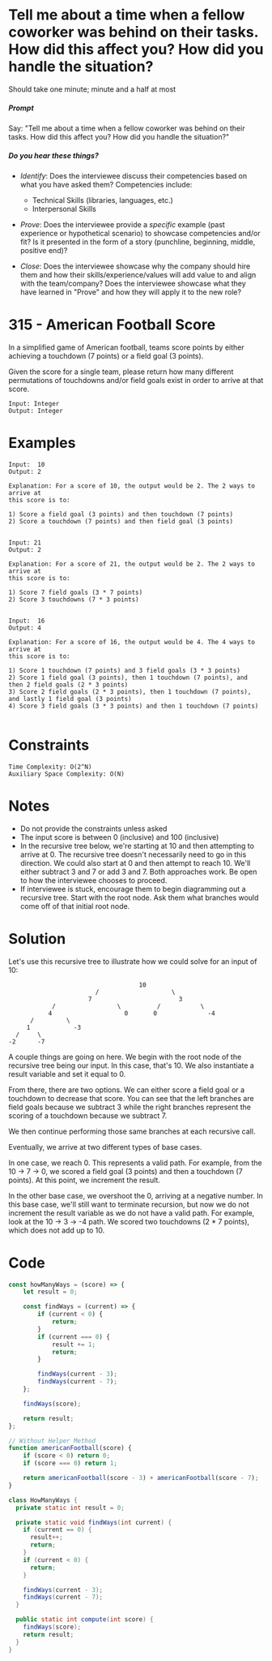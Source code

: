 # Tell me about a time when a fellow coworker was behind on their tasks. How did this affect you? How did you handle the situation?

Should take one minute; minute and a half at most

##### Prompt

Say: "Tell me about a time when a fellow coworker was behind on their tasks. How did this affect you? How did you handle the situation?"

##### Do you hear these things?

- _Identify_: Does the interviewee discuss their competencies based on what you have asked them? Competencies include:

  - Technical Skills (libraries, languages, etc.)
  - Interpersonal Skills

- _Prove_: Does the interviewee provide a _specific_ example (past experience or hypothetical scenario) to showcase competencies and/or fit? Is it presented in the form of a story (punchline, beginning, middle, positive end)?

- _Close_: Does the interviewee showcase why the company should hire them and how their skills/experience/values will add value to and align with the team/company? Does the interviewee showcase what they have learned in "Prove" and how they will apply it to the new role?

# 315 - American Football Score

In a simplified game of American football, teams score points by either
achieving a touchdown (7 points) or a field goal (3 points).

Given the score for a single team, please return how many different permutations
of touchdowns and/or field goals exist in order to arrive at that score.

```
Input: Integer
Output: Integer
```

# Examples

```
Input:  10
Output: 2

Explanation: For a score of 10, the output would be 2. The 2 ways to arrive at
this score is to:

1) Score a field goal (3 points) and then touchdown (7 points)
2) Score a touchdown (7 points) and then field goal (3 points)


Input: 21
Output: 2

Explanation: For a score of 21, the output would be 2. The 2 ways to arrive at
this score is to:

1) Score 7 field goals (3 * 7 points)
2) Score 3 touchdowns (7 * 3 points)


Input:  16
Output: 4

Explanation: For a score of 16, the output would be 4. The 4 ways to arrive at
this score is to:

1) Score 1 touchdown (7 points) and 3 field goals (3 * 3 points)
2) Score 1 field goal (3 points), then 1 touchdown (7 points), and then 2 field goals (2 * 3 points)
3) Score 2 field goals (2 * 3 points), then 1 touchdown (7 points), and lastly 1 field goal (3 points)
4) Score 3 field goals (3 * 3 points) and then 1 touchdown (7 points)


```

# Constraints

```
Time Complexity: O(2^N)
Auxiliary Space Complexity: O(N)
```

# Notes

- Do not provide the constraints unless asked
- The input score is between 0 (inclusive) and 100 (inclusive)
- In the recursive tree below, we're starting at 10 and then attempting to
  arrive at 0. The recursive tree doesn't necessarily need to go in this direction.
  We could also start at 0 and then attempt to reach 10. We'll either subtract 3
  and 7 or add 3 and 7. Both approaches work. Be open to how the interviewee
  chooses to proceed.
- If interviewee is stuck, encourage them to begin diagramming out a recursive
  tree. Start with the root node. Ask them what branches would come off of that
  initial root node.

# Solution

Let's use this recursive tree to illustrate how we could solve for an input of 10:

```
                                    10
                        /                    \
                      7                        3
            /                 \          /           \
           4                    0       0              -4
      /         \
     1            -3
  /     \
-2      -7
```

A couple things are going on here. We begin with the root node of the recursive
tree being our input. In this case, that's 10. We also instantiate a result
variable and set it equal to 0.

From there, there are two options. We can either score a field goal or a
touchdown to decrease that score. You can see that the left branches are field
goals because we subtract 3 while the right branches represent the scoring of a
touchdown because we subtract 7.

We then continue performing those same branches at each recursive call.

Eventually, we arrive at two different types of base cases.

In one case, we reach 0. This represents a valid path. For example, from the
10 -> 7 -> 0, we scored a field goal (3 points) and then a touchdown (7 points).
At this point, we increment the result.

In the other base case, we overshoot the 0, arriving at a negative number. In
this base case, we'll still want to terminate recursion, but now we do not
increment the result variable as we do not have a valid path. For example, look
at the 10 -> 3 -> -4 path. We scored two touchdowns (2 \* 7 points), which does
not add up to 10.

# Code

```javascript
const howManyWays = (score) => {
	let result = 0;

	const findWays = (current) => {
		if (current < 0) {
			return;
		}
		if (current === 0) {
			result += 1;
			return;
		}

		findWays(current - 3);
		findWays(current - 7);
	};

	findWays(score);

	return result;
};
```

```javascript
// Without Helper Method
function americanFootball(score) {
	if (score < 0) return 0;
	if (score === 0) return 1;

	return americanFootball(score - 3) + americanFootball(score - 7);
}
```

```java
class HowManyWays {
  private static int result = 0;

  private static void findWays(int current) {
    if (current == 0) {
      result++;
      return;
    }
    if (current < 0) {
      return;
    }

    findWays(current - 3);
    findWays(current - 7);
  }

  public static int compute(int score) {
    findWays(score);
    return result;
  }
}
```
